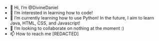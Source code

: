 - 👋 Hi, I’m @DivineDaniel
- 👀 I’m interested in learning how to code!
- 🌱 I’m currently learning how to use Python! In the future, I aim to learn Java, HTML, CSS, and Javascript!
- 💞️ I’m looking to collaborate on nothing at the moment :)
- 📫 How to reach me [REDACTED]

<!---
DivineDaniel/DivineDaniel is a ✨ special ✨ repository because its `README.md` (this file) appears on your GitHub profile.
You can click the Preview link to take a look at your changes.
--->
